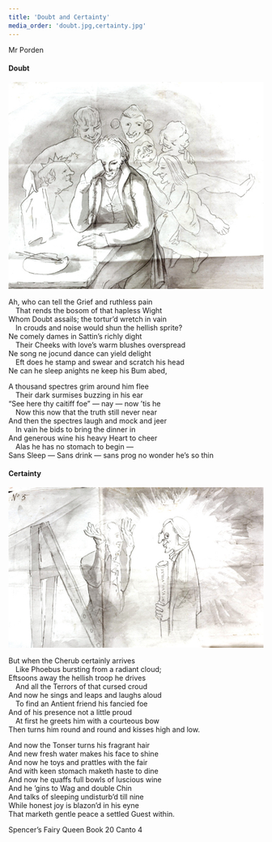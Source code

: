 ```yaml
---
title: 'Doubt and Certainty'
media_order: 'doubt.jpg,certainty.jpg'
---
```


<div class="author">Mr Porden</div>

#### Doubt

![](doubt.jpg?resize=400)

Ah, who can tell the Grief and ruthless pain  
&emsp;That rends the bosom of that hapless Wight  
Whom Doubt assails; the tortur’d wretch in vain  
&emsp;In crouds and noise would shun the hellish sprite?  
Ne comely dames in Sattin’s richly dight  
&emsp;Their Cheeks with love’s warm blushes overspread  
Ne song ne jocund dance can yield delight  
&emsp;Eft does he stamp and swear and scratch his head  
Ne can he sleep anights ne keep his Bum abed,  
  
A thousand spectres grim around him flee  
&emsp;Their dark surmises buzzing in his ear  
“See here thy caitiff foe” — nay — now ’tis he  
&emsp;Now this now that the truth still never near  
And then the spectres laugh and mock and jeer  
&emsp;In vain he bids to bring the dinner in  
And generous wine his heavy Heart to cheer  
&emsp;Alas he has no stomach to begin —  
Sans Sleep — Sans drink — sans prog no wonder he’s so thin  
  
#### Certainty  

![](certainty.jpg)
  
But when the Cherub certainly arrives  
&emsp;Like Phoebus bursting from a radiant cloud;  
Eftsoons away the hellish troop he drives  
&emsp;And all the Terrors of that cursed croud  
And now he sings and leaps and laughs aloud  
&emsp;To find an Antient friend his fancied foe  
And of his presence not a little proud  
&emsp;At first he greets him with a courteous bow  
Then turns him round and round and kisses high and low.  
  
And now the Tonser turns his fragrant hair  
And new fresh water makes his face to shine  
And now he toys and prattles with the fair  
And with keen stomach maketh haste to dine  
And now he quaffs full bowls of luscious wine  
And he ’gins to Wag and double Chin  
And talks of sleeping undisturb’d till nine  
While honest joy is blazon’d in his eyne  
That marketh gentle peace a settled Guest within.
  
<span class="pencil">Spencer’s Fairy Queen Book 20 Canto 4</span>
